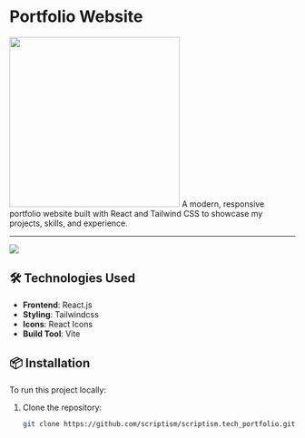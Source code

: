 # Portfolio Website
<img src="https://github.com/user-attachments/assets/845f368c-8bd3-479d-9f3a-081c54ad1a5f" width="300">
A modern, responsive portfolio website built with React and Tailwind CSS to showcase my projects, skills, and experience.
<hr/>
<a href="https://scriptism.github.io/scriptism.tech_portfolio/" target="_blank"><img src="https://img.shields.io/badge/-View%20LiveDemo-blue"></a> 

## 🛠️ Technologies Used

- **Frontend**: React.js
- **Styling**: Tailwindcss
- **Icons**: React Icons 
- **Build Tool**: Vite 

## 📦 Installation

To run this project locally:

1. Clone the repository:
   ```bash
   git clone https://github.com/scriptism/scriptism.tech_portfolio.git

